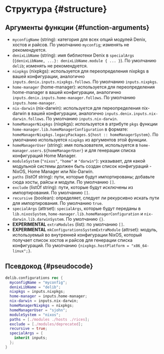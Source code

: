 # Структура {#structure}

## Аргументы функции {#function-arguments}
- `myconfigName` (string): категория для всех опций модулей Denix, хостов и райсов. По умолчанию `myconfig`; изменять не рекомендуется.
- `denixLibName` (string): имя библиотеки Denix в `specialArgs` (`{denixLibName, ...}: denixLibName.module { ... }`). По умолчанию `delib`; изменять не рекомендуется.
- `nixpkgs` (nixpkgs): используется для переопределения nixpkgs в вашей конфигурации, аналогично `inputs.denix.inputs.nixpkgs.follows`. По умолчанию `inputs.nixpkgs`.
- `home-manager` (home-manager): используется для переопределения home-manager в вашей конфигурации, аналогично `inputs.denix.inputs.home-manager.follows`. По умолчанию `inputs.home-manager`.
- `nix-darwin` (nix-darwin): используется для переопределения nix-darwin в вашей конфигурации, аналогично `inputs.denix.inputs.nix-darwin.follows`. По умолчанию `inputs.nix-darwin`.
- `homeManagerNixpkgs` (nixpkgs): используется в атрибуте `pkgs` функции `home-manager.lib.homeManagerConfiguration` в формате: `homeManagerNixpkgs.legacyPackages.${host :: homeManagerSystem}`. По умолчанию используется `nixpkgs` из аргументов этой функции.
- `homeManagerUser` (string): имя пользователя, используется в `home-manager.users.${homeManagerUser}` и для генерации списка конфигураций Home Manager.
- `moduleSystem` (`"nixos"`, `"home"` и `"darwin"`): указывает, для какой модульной системы должен быть создан список конфигураций - NixOS, Home Manager или Nix-Darwin.
- `paths` (listOf string): пути, которые будут импортированы; добавьте сюда хосты, райсы и модули. По умолчанию `[]`.
- `exclude` (listOf string): пути, которые будут исключены из импортирования. По умолчанию `[]`.
- `recursive` (boolean): определяет, следует ли рекурсивно искать пути для импортирования. По умолчанию `true`.
- `specialArgs` (attrset): `specialArgs`, которые будут переданы в `lib.nixosSystem`, `home-manager.lib.homeManagerConfiguration` и `nix-darwin.lib.darwinSystem`. По умолчанию `{}`.
- **EXPERIMENTAL** `extraModules` (list): по умолчанию `[]`.
- **EXPERIMENTAL** `mkConfigurationsSystemExtraModule` (attrset): модуль, используемый во внутренней конфигурации NixOS, который получает список хостов и райсов для генерации списка конфигураций. По умолчанию `{nixpkgs.hostPlatform = "x86_64-linux";}`.

## Псевдокод {#pseudocode}
```nix
delib.configurations rec {
  myconfigName = "myconfig";
  denixLibName = "delib";
  nixpkgs = inputs.nixpkgs;
  home-manager = inputs.home-manager;
  nix-darwin = inputs.nix-darwin;
  homeManagerNixpkgs = nixpkgs;
  homeManagerUser = "sjohn";
  moduleSystem = "nixos";
  paths = [./modules ./hosts ./rices];
  exclude = [./modules/deprecated];
  recursive = true;
  specialArgs = {
    inherit inputs;
  };
}
```
